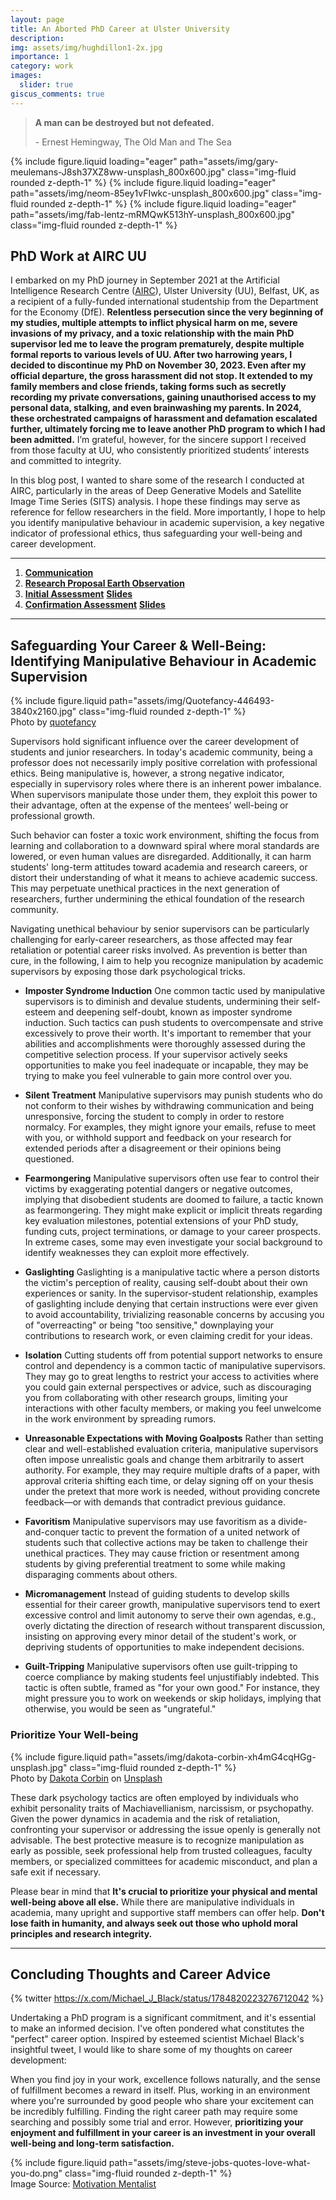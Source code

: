 ```yaml
---
layout: page
title: An Aborted PhD Career at Ulster University
description: 
img: assets/img/hughdillon1-2x.jpg
importance: 1
category: work
images:
  slider: true
giscus_comments: true
---
```


<blockquote>
    <p><b>A man can be destroyed but not defeated.</b></p>
    <footer>- Ernest Hemingway, The Old Man and The Sea</footer>
</blockquote>

<swiper-container keyboard="true" navigation="true" pagination="true" pagination-clickable="true" pagination-dynamic-bullets="true" rewind="true">
  <swiper-slide>{% include figure.liquid loading="eager" path="assets/img/gary-meulemans-J8sh37XZ8ww-unsplash_800x600.jpg" class="img-fluid rounded z-depth-1" %}</swiper-slide>
  <swiper-slide>{% include figure.liquid loading="eager" path="assets/img/neom-85ey1vFIwkc-unsplash_800x600.jpg" class="img-fluid rounded z-depth-1" %}</swiper-slide>
  <swiper-slide>{% include figure.liquid loading="eager" path="assets/img/fab-lentz-mRMQwK513hY-unsplash_800x600.jpg" class="img-fluid rounded z-depth-1" %}</swiper-slide>
</swiper-container>

## PhD Work at AIRC UU

I embarked on my PhD journey in September 2021 at the Artificial Intelligence Research Centre (<a href="https://www.ulster.ac.uk/research/topic/computer-science/artificial-intelligence">AIRC</a>), Ulster University (UU), Belfast, UK, as a recipient of a fully-funded international studentship from the Department for the Economy (DfE). **Relentless persecution since the very beginning of my studies, multiple attempts to inflict physical harm on me, severe invasions of my privacy, and a toxic relationship with the main PhD supervisor led me to leave the program prematurely, despite multiple formal reports to various levels of UU. After two harrowing years, I decided to discontinue my PhD on November 30, 2023. Even after my official departure, the gross harassment did not stop. It extended to my family members and close friends, taking forms such as secretly recording my private conversations, gaining unauthorised access to my personal data, stalking, and even brainwashing my parents. In 2024, these orchestrated campaigns of harassment and defamation escalated further, ultimately forcing me to leave another PhD program to which I had been admitted.** I’m grateful, however, for the sincere support I received from those faculty at UU, who consistently prioritized students’ interests and committed to integrity.

In this blog post, I wanted to share some of the research I conducted at AIRC, particularly in the areas of Deep Generative Models and Satellite Image Time Series (SITS) analysis. I hope these findings may serve as reference for fellow researchers in the field. More importantly, I hope to help you identify manipulative behaviour in academic supervision, a key negative indicator of professional ethics, thus safeguarding your well-being and career development.

---

<ol>
  <li><a href="/assets/pdf/communication.pdf"><b>Communication</b></a></li>
  <li><a href="/assets/pdf/research_proposal_earth_observation_uu.pdf"><b>Research Proposal Earth Observation</b></a></li>
  <li><a href="/assets/pdf/initial_assessment_uu.pdf"><b>Initial Assessment</b></a> <a href="/assets/pdf/100_day_viva_uu_slides.pdf"><b>Slides</b></a></li>
  <li><a href="/assets/pdf/confirmation_assessment_uu.pdf"><b>Confirmation Assessment</b></a> <a href="/assets/pdf/confirmation_assessment_uu_slides.pdf"><b>Slides</b></a></li>
</ol>

---

## Safeguarding Your Career & Well-Being: Identifying Manipulative Behaviour in Academic Supervision

<div class="row">
    <div class="col-sm mt-3 mt-md-0">
        {% include figure.liquid path="assets/img/Quotefancy-446493-3840x2160.jpg" class="img-fluid rounded z-depth-1" %}
    </div>
</div>
<div class="caption">
    Photo by <a href="https://quotefancy.com/quote/772108/Benjamin-Franklin-An-ounce-of-prevention-is-worth-a-pound-of-cure">quotefancy</a>
</div>

Supervisors hold significant influence over the career development of students and junior researchers. In today's academic community, being a professor does not necessarily imply positive correlation with professional ethics. Being manipulative is, however, a strong negative indicator, especially in supervisory roles where there is an inherent power imbalance. When supervisors manipulate those under them, they exploit this power to their advantage, often at the expense of the mentees’ well-being or professional growth. 

Such behavior can foster a toxic work environment, shifting the focus from learning and collaboration to a downward spiral where moral standards are lowered, or even human values are disregarded. Additionally, it can harm students' long-term attitudes toward academia and research careers, or distort their understanding of what it means to achieve academic success. This may perpetuate unethical practices in the next generation of researchers, further undermining the ethical foundation of the research community.

Navigating unethical behaviour by senior supervisors can be particularly challenging for early-career researchers, as those affected may fear retaliation or potential career risks involved. As prevention is better than cure, in the following, I aim to help you recognize manipulation by academic supervisors by exposing those dark psychological tricks.

- **Imposter Syndrome Induction** One common tactic used by manipulative supervisors is to diminish and devalue students, undermining their self-esteem and deepening self-doubt, known as imposter syndrome induction. Such tactics can push students to overcompensate and strive excessively to prove their worth. It's important to remember that your abilities and accomplishments were thoroughly assessed during the competitive selection process. If your supervisor actively seeks opportunities to make you feel inadequate or incapable, they may be trying to make you feel vulnerable to gain more control over you.

- **Silent Treatment** Manipulative supervisors may punish students who do not conform to their wishes by withdrawing communication and being unresponsive, forcing the student to comply in order to restore normalcy. For examples, they might ignore your emails, refuse to meet with you, or withhold support and feedback on your research for extended periods after a disagreement or their opinions being questioned.

- **Fearmongering** Manipulative supervisors often use fear to control their victims by exaggerating potential dangers or negative outcomes, implying that disobedient students are doomed to failure, a tactic known as fearmongering. They might make explicit or implicit threats regarding key evaluation milestones, potential extensions of your PhD study, funding cuts, project terminations, or damage to your career prospects. In extreme cases, some may even investigate your social background to identify weaknesses they can exploit more effectively.

- **Gaslighting** Gaslighting is a manipulative tactic where a person distorts the victim's perception of reality, causing self-doubt about their own experiences or sanity. In the supervisor-student relationship, examples of gaslighting include denying that certain instructions were ever given to avoid accountability, trivializing reasonable concerns by accusing you of "overreacting" or being "too sensitive," downplaying your contributions to research work, or even claiming credit for your ideas.

- **Isolation** 
Cutting students off from potential support networks to ensure control and dependency is a common tactic of manipulative supervisors. They may go to great lengths to restrict your access to activities where you could gain external perspectives or advice, such as discouraging you from collaborating with other research groups, limiting your interactions with other faculty members, or making you feel unwelcome in the work environment by spreading rumors.

- **Unreasonable Expectations with Moving Goalposts** Rather than setting clear and well-established evaluation criteria, manipulative supervisors often impose unrealistic goals and change them arbitrarily to assert authority. For example, they may require multiple drafts of a paper, with approval criteria shifting each time, or delay signing off on your thesis under the pretext that more work is needed, without providing concrete feedback—or with demands that contradict previous guidance.

- **Favoritism** Manipulative supervisors may use favoritism as a divide-and-conquer tactic to prevent the formation of a united network of students such that collective actions may be taken to challenge their unethical practices. They may cause friction or resentment among students by giving preferential treatment to some while making disparaging comments about others.

- **Micromanagement** Instead of guiding students to develop skills essential for their career growth, manipulative supervisors tend to exert excessive control and limit autonomy to serve their own agendas, e.g., overly dictating the direction of research without transparent discussion, insisting on approving every minor detail of the student's work, or depriving students of opportunities to make independent decisions.

- **Guilt-Tripping** Manipulative supervisors often use guilt-tripping to coerce compliance by making students feel unjustifiably indebted. This tactic is often subtle, framed as "for your own good." For instance, they might pressure you to work on weekends or skip holidays, implying that otherwise, you would be seen as "ungrateful."

### Prioritize Your Well-being

<div class="row">
    <div class="col-sm mt-3 mt-md-0">
        {% include figure.liquid path="assets/img/dakota-corbin-xh4mG4cqHGg-unsplash.jpg" class="img-fluid rounded z-depth-1" %}
    </div>
</div>
<div class="caption">
    Photo by <a href="https://unsplash.com/@thedakotacorbin?utm_content=creditCopyText&utm_medium=referral&utm_source=unsplash">Dakota Corbin</a> on <a href="https://unsplash.com/photos/woman-walking-beside-wall-with-the-best-gift-is-you-graffiti-xh4mG4cqHGg?utm_content=creditCopyText&utm_medium=referral&utm_source=unsplash">Unsplash</a>
</div>

These dark psychology tactics are often employed by individuals who exhibit personality traits of Machiavellianism, narcissism, or psychopathy. Given the power dynamics in academia and the risk of retaliation, confronting your supervisor or addressing the issue openly is generally not advisable. The best protective measure is to recognize manipulation as early as possible, seek professional help from trusted colleagues, faculty members, or specialized committees for academic misconduct, and plan a safe exit if necessary.

Please bear in mind that **It's crucial to prioritize your physical and mental well-being above all else.** While there are manipulative individuals in academia, many upright and supportive staff members can offer help. **Don't lose faith in humanity, and always seek out those who uphold moral principles and research integrity.**

<hr>

## Concluding Thoughts and Career Advice

{% twitter https://x.com/Michael_J_Black/status/1784820223276712042 %}

Undertaking a PhD program is a significant commitment, and it's essential to make an informed decision. I've often pondered what constitutes the "perfect" career option. Inspired by esteemed scientist Michael Black's insightful tweet, I would like to share some of my thoughts on career development:

When you find joy in your work, excellence follows naturally, and the sense of fulfillment becomes a reward in itself. Plus, working in an environment where you're surrounded by good people who share your excitement can be incredibly fulfilling. Finding the right career path may require some searching and possibly some trial and error. However, **prioritizing your enjoyment and fulfillment in your career is an investment in your overall well-being and long-term satisfaction.**

<div class="row">
    <div class="col-sm mt-3 mt-md-0">
        {% include figure.liquid path="assets/img/steve-jobs-quotes-love-what-you-do.png" class="img-fluid rounded z-depth-1" %}
    </div>
</div>
<div class="caption">
    Image Source: <a href="https://themotivationmentalist.wordpress.com/motivational-quotes-and-images-compilation/steve-jobs-motivational-quotes/">Motivation Mentalist</a>
</div>
